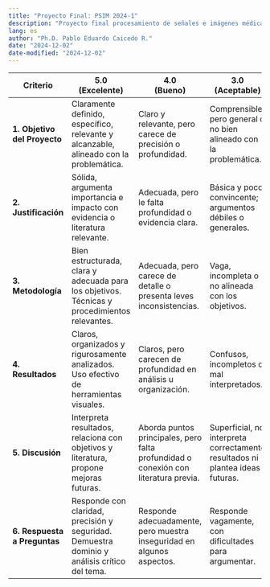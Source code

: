 ```yaml
---
title: "Proyecto Final: PSIM 2024-1"
description: "Proyecto final procesamiento de señales e imágenes médicas"
lang: es
author: "Ph.D. Pablo Eduardo Caicedo R."
date: "2024-12-02"
date-modified: "2024-12-02"
---
```






| **Criterio**                  | **5.0 <br> (Excelente)**                                                                 | **4.0 <br> (Bueno)**                                                                                   | **3.0  <br> (Aceptable)**                                                                       | **1.0 <br> (Deficiente)**                                                        |
|--------------------------------|-----------------------------------------------------------------------------------|-------------------------------------------------------------------------------------------------|-----------------------------------------------------------------------------------------|-----------------------------------------------------------------------------|
| **1. Objetivo del Proyecto**  | Claramente definido, específico, relevante y alcanzable, alineado con la problemática.          | Claro y relevante, pero carece de precisión o profundidad.                                     | Comprensible, pero general o no bien alineado con la problemática.                  | Confuso, irrelevante o ausente.                                             |
| **2. Justificación**         | Sólida, argumenta importancia e impacto con evidencia o literatura relevante.                  | Adecuada, pero le falta profundidad o evidencia clara.                                         | Básica y poco convincente; argumentos débiles o generales.                             | Inexistente o carente de lógica.                                            |
| **3. Metodología**          | Bien estructurada, clara y adecuada para los objetivos. Técnicas y procedimientos relevantes.   | Adecuada, pero carece de detalle o presenta leves inconsistencias.                            | Vaga, incompleta o no alineada con los objetivos.                                     | Confusa, inapropiada o ausente.                                             |
| **4. Resultados**           | Claros, organizados y rigurosamente analizados. Uso efectivo de herramientas visuales.          | Claros, pero carecen de profundidad en análisis u organización.                               | Confusos, incompletos o mal interpretados.                                             | Irrelevantes, incorrectos o ausentes.                                       |
| **5. Discusión**            | Interpreta resultados, relaciona con objetivos y literatura, propone mejoras futuras.           | Aborda puntos principales, pero falta profundidad o conexión con literatura previa.           | Superficial, no interpreta correctamente resultados ni plantea ideas futuras.          | Ausente o irrelevante.                                                      |
| **6. Respuesta a Preguntas** | Responde con claridad, precisión y seguridad. Demuestra dominio y análisis crítico del tema.   | Responde adecuadamente, pero muestra inseguridad en algunos aspectos.                         | Responde vagamente, con dificultades para argumentar.                                  | Respuestas incorrectas, confusas o incapacidad para responder.              |


